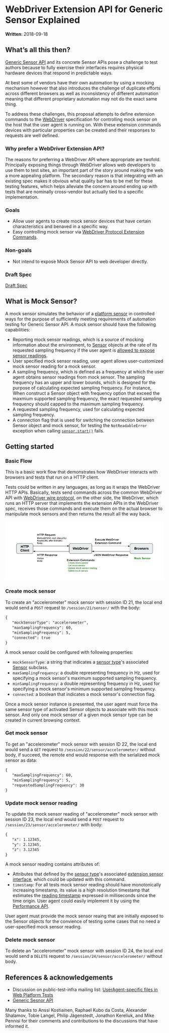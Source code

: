 # WebDriver Extension API for Generic Sensor Explained
**Written**: 2018-09-18

## What’s all this then?

[Generic Sensor API](https://w3c.github.io/sensors/) and its concrete Sensor APIs pose a challenge to test authors because to fully exercise their interfaces requires physical hardware devices that respond in predictable ways.

At best some of vendors have their own automation by using a mocking mechanism however that also introduces the challenge of duplicate efforts across different browsers as well as inconsistency of different automation meaning that different proprietary automation may not do the exact same thing.

To address these challenges, this proposal attempts to define extension commands to the [WebDriver](https://w3c.github.io/webdriver/) specification for controlling mock sensor on the host that the user agent is running on. With these extension commands devices with particular properties can be created and their responses to requests are well defined.

### Why prefer a WebDriver Extension API?
The reasons for preferring a WebDriver API where appropriate are twofold. Principally exposing things through WebDriver allows web developers to use them to test sites, an important part of the story 
around making the web a more appealing platform. The secondary reason is that integrating with an existing spec makes it obvious what quality bar has to be met for these testing features, which helps alleviate the concern around ending up with tests that are nominally cross-vendor but actually tied to a specific implementation.

### Goals

 - Allow user agents to create mock sensor devices that have certain characteristics and benaved in a specific way.
 - Easy controlling mock sensor via [WebDriver Protocol Extension Commands](https://w3c.github.io/webdriver/#protocol-extensions).

### Non-goals

 - Not intend to expose Mock Sensor API to web developer directly.

### Draft Spec

[Draft Spec](https://w3c.github.io/sensors/webdriver-extension)


## What is Mock Sensor?

A mock sensor simulates the behavior of a [platform sensor](https://w3c.github.io/sensors/#concept-platform-sensor) in controlled ways for the purpose of sufficiently meeting requirements of automation testing for Generic Sensor API. A mock sensor should have the following capabilities:
 - Reporting mock sensor readings, which is a source of mocking information about the environment, to [Sensor](https://w3c.github.io/sensors/#sensor) objects at the rate of its requested sampling frequency if the user agent is [allowed to expose sensor readings](https://w3c.github.io/sensors/#can-expose-sensor-readings). 
 - User specified mock sensor reading, user agent allows user-customized mock sensor reading for a mock sensor.
 - A sampling frequency, which is defined as a frequency at which the user agent obtains sensor readings from mock sensor. The sampling frequency has an upper and lower bounds, which is designed for the purpose of calculating expected sampling frequency. For instance, When construct a Sensor object with frequency option that exceed the maxmium supported sampling frequency, the exact requested sampling frequency should capped to the maximum sampling frequency.
 - A requested sampling frequency, used for calculating expected sampling frequency.
 - A connection flag that is used for switching the connection between Sensor object and mock sensor, for testing the `NotReadableError` exception when calling [`sensor.start()`](https://w3c.github.io/sensors/#sensor-start) fails.

## Getting started

### Basic Flow

This is a basic work flow that demonstrates how WebDriver interacts with browsers and tests that run on a HTTP client.

Tests could be written in any languages, as long as it wraps the WebDriver HTTP APIs. Basically, tests send commands across the common WebDriver API with [WebDriver wire protocol](https://w3c.github.io/webdriver/#protocol), on the other side, the WebDriver, which runs an HTTP server that implements the extension APIs in the WebDriver spec, receives those commands and execute them on the actual browser to manipulate mock sensors and then returns the result all the way back.

![WebDriver Extension Command Flow Diagram](./images/flow_diagram.png)

### Create mock sensor

 To create an "accelerometer" mock sensor with session ID 21, the local end would send a `POST` request to `/session/21/sensor/` with the body:
 ```
{
    "mockSensorType": "accelerometer",
    "maxSamplingFrequency": 60,
    "minSamplingFrequency": 5,
    "connected": true
}
 ```
A mock sensor could be configured with following properties:
- `mockSensorType`: a string that indicates a [sensor type](https://w3c.github.io/sensors/#sensor-type)'s associated [Sensor](https://w3c.github.io/sensors/#sensor) subclass.
- `maxSamplingFrequency`: a double representing frequency in Hz, used for specifying a mock sensor's maximum supported sampling frequency.
- `minSamplingFrequency`: a double representing frequency in Hz, used for specifying a mock sensor's minimum supported sampling frequency.
- `connected`: a boolean that indicates a mock sensor's connection flag.

Once a mock sensor instance is presented, the user agent must force the same sensor type of activated Sensor objects to associate with this mock sensor. And only one mock sensor of a given mock sensor type can be created in current browsing context.
 
### Get mock sensor

To get an "accelerometer" mock sensor with session ID 22, the local end would send a `GET` request to `/session/22/sensor/accelerometer/` without body, if succeed, the remote end would response with the serialized mock sensor as data:
 ```
{
    "maxSamplingFrequency": 60,
    "minSamplingFrequency": 5,
    "requestedSamplingFrequency": 30
}
 ```

### Update mock sensor reading

To update the mock sensor reading of "accelerometer" mock sensor with session ID 23, the local end would send a `POST` request to `/session/23/sensor/accelerometer/` with body:
 ```
{
    "x": 1.12345,
    "y": 2.12345,
    "z": 3.12345
}
 ```

A mock sensor reading contains attributes of:
  - Attributes that defined by the [sensor type](https://w3c.github.io/sensors/#sensor-type)'s associated [extension sensor interface](https://w3c.github.io/sensors/#extension-sensor-interface), which could be updated with this command.
  - `timestamp`: For all tests mock sensor reading should have monotonically increasing timestamp, its value is a high resolution timestamp that estimates the [reading timestamp](https://w3c.github.io/sensors/#reading-timestamp) expressed in milliseconds since the time origin. User agent could easily implement it by using the [Performance API](https://www.w3.org/TR/hr-time-2/#sec-performance).

User agent must provide the mock sensor reaing that are initially exposed to the Sensor objects for the convience of testing some cases that no need a user-specified mock sensor reading.

### Delete mock sensor

To delete an "accelerometer" mock sensor with session ID 24, the local end would send a `DELETE` request to `/session/24/sensor/accelerometer/` without body.

## References & acknowledgements

 - Discussion on public-test-infra mailing list: [UserAgent-specific files in Web Platform Tests](https://www.w3.org/Search/Mail/Public/search?keywords=&hdr-1-name=subject&hdr-1-query=%22UserAgent-specific+files+in+Web+Platform+Tests%22&index-grp=Public_FULL&index-type=g&type-index=)
 - [Generic Sesnor API](https://w3c.github.io/sensors/#sensor)
 

Many thanks to Anssi Kostiainen, Raphael Kubo da Costa, Alexander Shalamov, Tobie Langel, Philip Jägenstedt, Jonathon Kereliuk, and Mike Pennisi for their comments and contributions to the discussions that have informed it.

